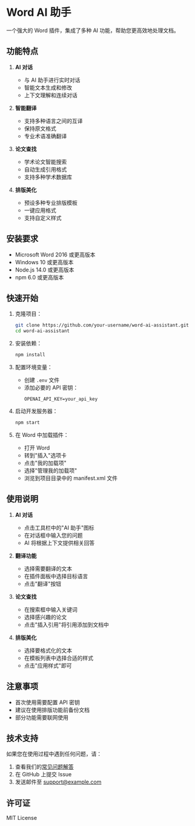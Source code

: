 # Word AI 助手

一个强大的 Word 插件，集成了多种 AI 功能，帮助您更高效地处理文档。

## 功能特点

1. **AI 对话**
   - 与 AI 助手进行实时对话
   - 智能文本生成和修改
   - 上下文理解和连续对话

2. **智能翻译**
   - 支持多种语言之间的互译
   - 保持原文格式
   - 专业术语准确翻译

3. **论文查找**
   - 学术论文智能搜索
   - 自动生成引用格式
   - 支持多种学术数据库

4. **排版美化**
   - 预设多种专业排版模板
   - 一键应用格式
   - 支持自定义样式

## 安装要求

- Microsoft Word 2016 或更高版本
- Windows 10 或更高版本
- Node.js 14.0 或更高版本
- npm 6.0 或更高版本

## 快速开始

1. 克隆项目：
   ```bash
   git clone https://github.com/your-username/word-ai-assistant.git
   cd word-ai-assistant
   ```

2. 安装依赖：
   ```bash
   npm install
   ```

3. 配置环境变量：
   - 创建 `.env` 文件
   - 添加必要的 API 密钥：
     ```
     OPENAI_API_KEY=your_api_key
     ```

4. 启动开发服务器：
   ```bash
   npm start
   ```

5. 在 Word 中加载插件：
   - 打开 Word
   - 转到"插入"选项卡
   - 点击"我的加载项"
   - 选择"管理我的加载项"
   - 浏览到项目目录中的 manifest.xml 文件

## 使用说明

1. **AI 对话**
   - 点击工具栏中的"AI 助手"图标
   - 在对话框中输入您的问题
   - AI 将根据上下文提供相关回答

2. **翻译功能**
   - 选择需要翻译的文本
   - 在插件面板中选择目标语言
   - 点击"翻译"按钮

3. **论文查找**
   - 在搜索框中输入关键词
   - 选择感兴趣的论文
   - 点击"插入引用"将引用添加到文档中

4. **排版美化**
   - 选择要格式化的文本
   - 在模板列表中选择合适的样式
   - 点击"应用样式"即可

## 注意事项

- 首次使用需要配置 API 密钥
- 建议在使用排版功能前备份文档
- 部分功能需要联网使用

## 技术支持

如果您在使用过程中遇到任何问题，请：
1. 查看我们的[常见问题解答](https://example.com/faq)
2. 在 GitHub 上提交 Issue
3. 发送邮件至 support@example.com

## 许可证

MIT License
